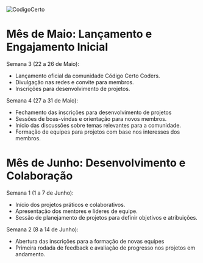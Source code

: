 ![CodigoCerto](https://utfs.io/f/3b2340e8-5523-4aca-a549-0688fd07450e-j4edu.jfif)

# Mês de Maio: Lançamento e Engajamento Inicial

Semana 3 (22 a 26 de Maio): 
- Lançamento oficial da comunidade Código Certo Coders.
- Divulgação nas redes e convite para membros.
- Inscrições para desenvolvimento de projetos.

Semana 4 (27 a 31 de Maio):
- Fechamento das inscrições para desenvolvimento de projetos
- Sessões de boas-vindas e orientação para novos membros.
- Início das discussões sobre temas relevantes para a comunidade.
- Formação de equipes para projetos com base nos interesses dos membros.

# Mês de Junho: Desenvolvimento e Colaboração

Semana 1 (1 a 7 de Junho):
- Início dos projetos práticos e colaborativos.
- Apresentação dos mentores e líderes de equipe.
- Sessão de planejamento de projetos para definir objetivos e atribuições.

Semana 2 (8 a 14 de Junho):
- Abertura das inscrições para a formação de novas equipes
- Primeira rodada de feedback e avaliação de progresso nos projetos em andamento.

